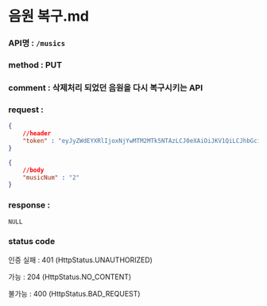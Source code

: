 # 음원 복구.md
### API명 : `/musics`

### method : PUT

### comment : 삭제처리 되었던 음원을 다시 복구시키는 API

### request :
~~~json
{
    //header
    "token" : "eyJyZWdEYXRlIjoxNjYwMTM2MTk5NTAzLCJ0eXAiOiJKV1QiLCJhbGciOiJIUzI1NiJ9.eyJ1c2VyTnVtIjoiMSIsImV4cCI6MTY2MDE0Njk5OX0.7UY6H0J0Qmlr_noKHsncJIuQY6rKMWe7pdb2kFNDAes"
}
~~~
~~~json
{
    //body
    "musicNum" : "2"
}
~~~

### response :
    NULL
    
### status code
인증 실패 : 401 (HttpStatus.UNAUTHORIZED)

가능 : 204 (HttpStatus.NO_CONTENT)

불가능 : 400 (HttpStatus.BAD_REQUEST)